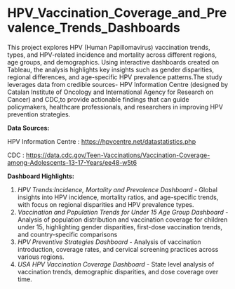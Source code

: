 # HPV_Vaccination_Coverage_and_Prevalence_Trends_Dashboards
This project explores HPV (Human Papillomavirus) vaccination trends, types, and HPV-related incidence and mortality across different regions, age groups, and demographics. Using interactive dashboards created on Tableau, the analysis highlights key insights such as gender disparities, regional differences, and age-specific HPV prevalence patterns.The study leverages data from credible sources- HPV Information Centre (designed by Catalan Institute of Oncology and International Agency for Research on Cancer) and CDC,to provide actionable findings that can guide policymakers, healthcare professionals, and researchers in improving HPV prevention strategies.

**Data Sources:**

HPV Information Centre : https://hpvcentre.net/datastatistics.php

CDC : https://data.cdc.gov/Teen-Vaccinations/Vaccination-Coverage-among-Adolescents-13-17-Years/ee48-w5t6

**Dashboard Highlights:**
1. _HPV Trends:Incidence, Mortality and Prevalence Dashboard_ - Global insights into HPV incidence, mortality ratios, and age-specific trends, with focus on regional disparities and HPV prevalence types.
2. _Vaccination and Population Trends for Under 15 Age Group Dashboard_ - Analysis of population distribution and vaccination coverage for children under 15, highlighting gender disparities, first-dose vaccination trends, and country-specific comparisons
3. _HPV Preventive Strategies Dashboard_ - Analysis of vaccination introduction, coverage rates, and cervical screening practices across various regions.
4. _USA HPV Vaccination Coverage Dashboard_ - State level analysis of vaccination trends, demographic disparities, and dose coverage over time.
 
